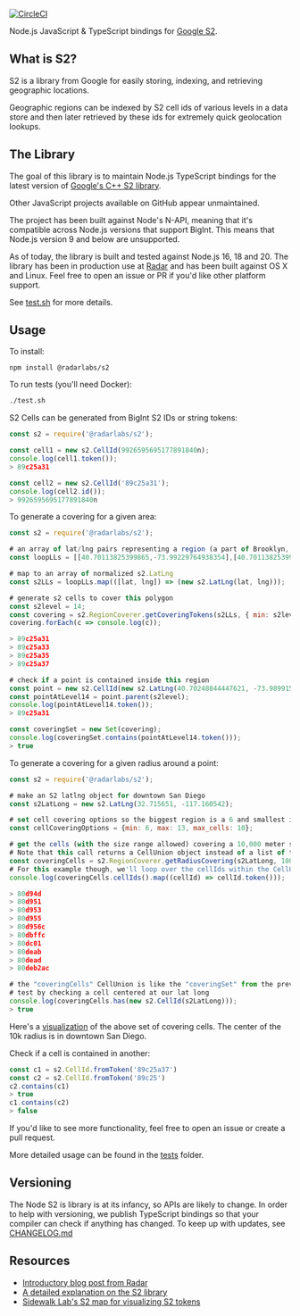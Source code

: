 [![CircleCI](https://circleci.com/gh/radarlabs/s2.svg?style=svg&circle-token=ed5b9fcba959e9b786eb5e8d714f9715253e020c)](https://circleci.com/gh/radarlabs/s2)

Node.js JavaScript & TypeScript bindings for [Google S2](http://s2geometry.io/).

## What is S2?

S2 is a library from Google for easily storing, indexing, and retrieving geographic locations.

Geographic regions can be indexed by S2 cell ids of various levels in a data store and then later retrieved by these ids for extremely quick geolocation lookups.

## The Library

The goal of this library is to maintain Node.js TypeScript bindings for the latest version of [Google's C++ S2 library](https://github.com/google/s2geometry).

Other JavaScript projects available on GitHub appear unmaintained.

The project has been built against Node's N-API, meaning that it's compatible across Node.js versions that support BigInt.
This means that Node.js version 9 and below are unsupported.

As of today, the library is built and tested against Node.js 16, 18 and 20. The library has been in production use at [Radar](https://radar.io) and has been built against OS X and Linux. Feel free to open an issue or PR if you'd like other platform support.

See [test.sh](https://github.com/radarlabs/s2/blob/master/test.sh) for more details.

## Usage

To install:

```
npm install @radarlabs/s2
```

To run tests (you'll need Docker):
```bash
./test.sh
```

S2 Cells can be generated from BigInt S2 IDs or string tokens:

```javascript
const s2 = require('@radarlabs/s2');

const cell1 = new s2.CellId(9926595695177891840n);
console.log(cell1.token());
> 89c25a31

const cell2 = new s2.CellId('89c25a31');
console.log(cell2.id());
> 9926595695177891840n

```

To generate a covering for a given area:

```javascript
const s2 = require('@radarlabs/s2');

# an array of lat/lng pairs representing a region (a part of Brooklyn, in this case)
const loopLLs = [[40.70113825399865,-73.99229764938354],[40.70113825399865,-73.98766279220581],[40.70382234072197,-73.98766279220581],[40.70382234072197,-73.99229764938354]];

# map to an array of normalized s2.LatLng
const s2LLs = loopLLs.map(([lat, lng]) => (new s2.LatLng(lat, lng)));

# generate s2 cells to cover this polygon
const s2level = 14;
const covering = s2.RegionCoverer.getCoveringTokens(s2LLs, { min: s2level, max: s2level });
covering.forEach(c => console.log(c));

> 89c25a31
> 89c25a33
> 89c25a35
> 89c25a37

# check if a point is contained inside this region
const point = new s2.CellId(new s2.LatLng(40.70248844447621, -73.98991584777832));
const pointAtLevel14 = point.parent(s2level);
console.log(pointAtLevel14.token());
> 89c25a31

const coveringSet = new Set(covering);
console.log(coveringSet.contains(pointAtLevel14.token()));
> true

```

To generate a covering for a given radius around a point:

```javascript
const s2 = require('@radarlabs/s2');

# make an S2 latlng object for downtown San Diego
const s2LatLong = new s2.LatLng(32.715651, -117.160542);

# set cell covering options so the biggest region is a 6 and smallest is a 13, and limit to 10 cells
const cellCoveringOptions = {min: 6, max: 13, max_cells: 10};

# get the cells (with the size range allowed) covering a 10,000 meter search radius centered on the given location
# Note that this call returns a CellUnion object instead of a list of tokens, which is useful for comparisons
const coveringCells = s2.RegionCoverer.getRadiusCovering(s2LatLong, 10000, cellCoveringOptions);
# For this example though, we'll loop over the cellIds within the CellUnion and get their tokens
console.log(coveringCells.cellIds().map((cellId) => cellId.token()));

> 80d94d
> 80d951
> 80d953
> 80d955
> 80d956c
> 80dbffc
> 80dc01
> 80deab
> 80dead
> 80deb2ac

# the "coveringCells" CellUnion is like the "coveringSet" from the previous example, so can be used directly without converting to a set
# test by checking a cell centered at our lat long
console.log(coveringCells.has(new s2.CellId(s2LatLong)));
> true

```
Here's a [visualization](http://s2.sidewalklabs.com/regioncoverer/?center=32.716657%2C-117.180841&zoom=11&cells=80d94d%2C80d951%2C80d953%2C80d955%2C80d956c%2C80dbffc%2C80dc01%2C80deab%2C80dead%2C80deb2ac) of the above set of covering cells.  The center of the 10k radius is in downtown San Diego.


Check if a cell is contained in another:

```javascript
const c1 = s2.CellId.fromToken('89c25a37')
const c2 = s2.CellId.fromToken('89c25')
c2.contains(c1)
> true
c1.contains(c2)
> false
```

 If you'd like to see more functionality, feel free to open an issue or create a pull request.

More detailed usage can be found in the [tests](https://github.com/radarlabs/s2/tree/master/test) folder.

## Versioning

The Node S2 is library is at its infancy, so APIs are likely to change.
In order to help with versioning, we publish TypeScript bindings so that your compiler can check
if anything has changed. To keep up with updates, see [CHANGELOG.md](https://github.com/radarlabs/s2/blob/master/CHANGELOG.md)

## Resources

- [Introductory blog post from Radar](https://radar.io/blog/open-source-node-js-typescript-s2-library)
- [A detailed explanation on the S2 library](http://s2geometry.io/)
- [Sidewalk Lab's S2 map for visualizing S2 tokens](https://s2.sidewalklabs.com/regioncoverer/)
